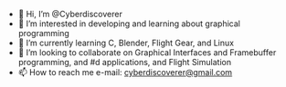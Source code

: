 - 👋 Hi, I’m @Cyberdiscoverer
- 👀 I’m interested in developing and learning about graphical programming
- 🌱 I’m currently learning C, Blender, Flight Gear, and Linux
- 💞️ I’m looking to collaborate on Graphical Interfaces and Framebuffer programming, and #d applications, and Flight Simulation
- 📫 How to reach me e-mail: cyberdiscoverer@gmail.com

<!---
Cyberdiscoverer/Cyberdiscoverer is a ✨ special ✨ repository because its `README.md` (this file) appears on your GitHub profile.
You can click the Preview link to take a look at your changes.
--->
